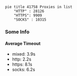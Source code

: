 
```mermaid
pie title 41758 Proxies in list
    "HTTP" : 28126
    "HTTPS": 9909
    "SOCKS" : 10315
```

### Some Info
#### Average Timeout

- mixed: 3.9s
- http: 2.2s
- https: 8.1s
- socks: 6.2s